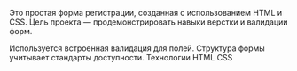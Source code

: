 Это простая форма регистрации, созданная с использованием HTML и CSS. Цель проекта — продемонстрировать навыки верстки и валидации форм.

Используется встроенная валидация  для полей.
Структура формы учитывает стандарты доступности.
Технологии
HTML
CSS